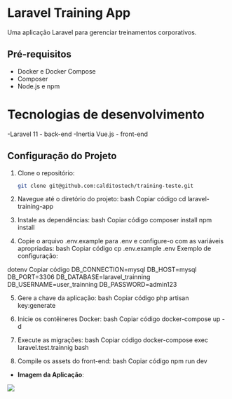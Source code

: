 # Laravel Training App

Uma aplicação Laravel para gerenciar treinamentos corporativos.

## Pré-requisitos

- Docker e Docker Compose
- Composer
- Node.js e npm

# Tecnologias de desenvolvimento
-Laravel 11 - back-end
-Inertia Vue.js - front-end

## Configuração do Projeto

1. Clone o repositório:
   ```bash
   git clone git@github.com:calditostech/training-teste.git

2. Navegue até o diretório do projeto:
bash
Copiar código
cd laravel-training-app

3. Instale as dependências:
bash
Copiar código
composer install
npm install

4. Copie o arquivo .env.example para .env e configure-o com as variáveis apropriadas:
bash
Copiar código
cp .env.example .env
Exemplo de configuração:

dotenv
Copiar código
DB_CONNECTION=mysql
DB_HOST=mysql
DB_PORT=3306
DB_DATABASE=laravel_trainning
DB_USERNAME=user_trainning
DB_PASSWORD=admin123

5. Gere a chave da aplicação:
bash
Copiar código
php artisan key:generate

6. Inicie os contêineres Docker:
bash
Copiar código
docker-compose up -d

7. Execute as migrações:
bash
Copiar código
docker-compose exec laravel.test.trainnig bash 

8. Compile os assets do front-end:
bash
Copiar código
npm run dev

- **Imagem da Aplicação**:
<img src="/public/assets/img/training.png">
